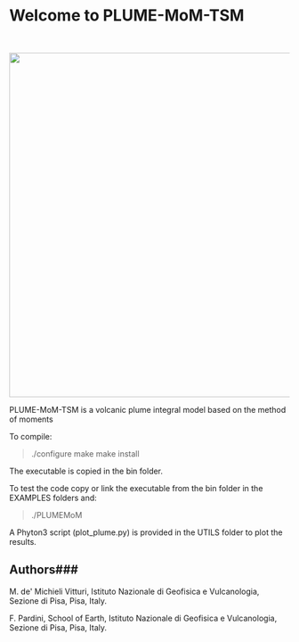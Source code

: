 # Welcome to PLUME-MoM-TSM

&nbsp;

<img src="https://cdn.rawgit.com/wiki/demichie/PLUME-MoM-TSM/svgs/Home/logoNEW.svg?invert_in_darkmode" align=middle width=617.85445pt/>


PLUME-MoM-TSM is a volcanic plume integral model based on the method of moments

To compile:

> ./configure
> make
> make install


The executable is copied in the bin folder.

To test the code copy or link the executable from the bin folder in the EXAMPLES folders and:

> ./PLUMEMoM

A Phyton3 script (plot_plume.py) is provided in the UTILS folder to plot the results.

## Authors###

M. de' Michieli Vitturi, Istituto Nazionale di Geofisica e Vulcanologia, Sezione di Pisa, Pisa, Italy.

F. Pardini, School of Earth, Istituto Nazionale di Geofisica e Vulcanologia, Sezione di Pisa, Pisa, Italy.


